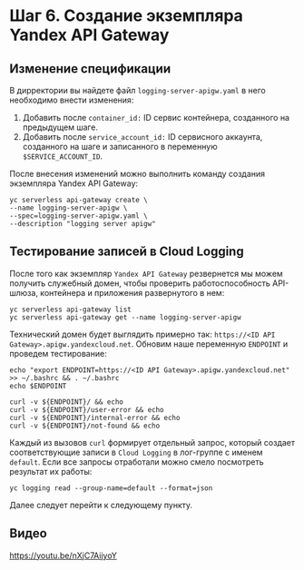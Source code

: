 # Шаг 6. Создание экземпляра Yandex API Gateway
## Изменение спецификации

В дирректории вы найдете файл `logging-server-apigw.yaml`  в него необходимо внести изменения:
1. Добавить после `container_id:` ID сервис контейнера, созданного на предыдущем шаге.
2. Добавить после `service_account_id:` ID сервисного аккаунта, созданного на шаге и записанного в переменную `$SERVICE_ACCOUNT_ID`.

После внесения изменений можно выполнить команду создания экземпляра Yandex API Gateway:

    yc serverless api-gateway create \
    --name logging-server-apigw \
    --spec=logging-server-apigw.yaml \
    --description "logging server apigw"

## Тестирование записей в Cloud Logging

После того как экземпляр `Yandex API Gateway` резвернется мы можем получить служебный домен, чтобы проверить работоспособность API-шлюза, контейнера и приложения развернутого в нем:

    yc serverless api-gateway list
    yc serverless api-gateway get --name logging-server-apigw

Технический домен будет выглядить примерно так: `https://<ID API Gateway>.apigw.yandexcloud.net`. Обновим наше переменную `ENDPOINT` и проведем тестирование: 

    echo "export ENDPOINT=https://<ID API Gateway>.apigw.yandexcloud.net" >> ~/.bashrc && . ~/.bashrc
    echo $ENDPOINT

    curl -v ${ENDPOINT}/ && echo
    curl -v ${ENDPOINT}/user-error && echo
    curl -v ${ENDPOINT}/internal-error && echo
    curl -v ${ENDPOINT}/not-found && echo

Каждый из вызовов `curl` формирует отдельный запрос, который создает соответствующие записи в `Cloud Logging` в лог-группе с именем `default`. Если все запросы отработали можно смело посмотреть результат их работы:

    yc logging read --group-name=default --format=json

Далее следует перейти к следующему пункту.

## Видео

https://youtu.be/nXjC7AijyoY